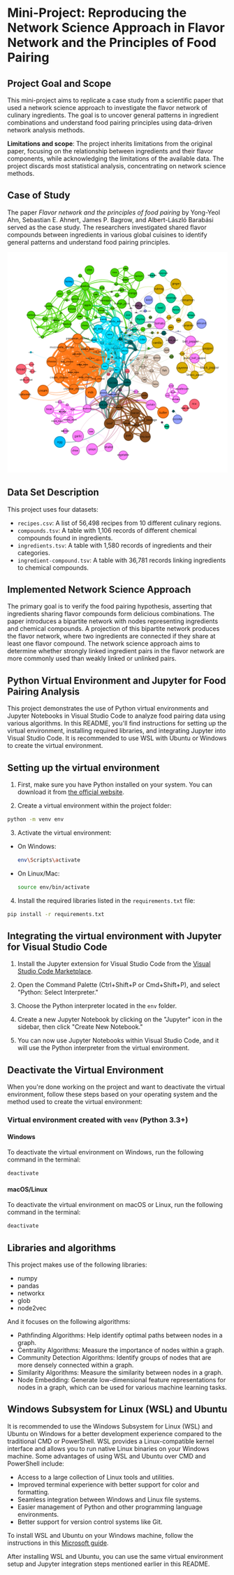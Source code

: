 # Mini-Project: Reproducing the Network Science Approach in Flavor Network and the Principles of Food Pairing

## Project Goal and Scope

This mini-project aims to replicate a case study from a scientific paper that used a network science approach to investigate the flavor network of culinary ingredients. The goal is to uncover general patterns in ingredient combinations and understand food pairing principles using data-driven network analysis methods.

**Limitations and scope**: The project inherits limitations from the original paper, focusing on the relationship between ingredients and their flavor components, while acknowledging the limitations of the available data. The project discards most statistical analysis, concentrating on network science methods.

## Case of Study

The paper _Flavor network and the principles of food pairing_ by Yong-Yeol Ahn, Sebastian E. Ahnert, James P. Bagrow, and Albert-László Barabási served as the case study. The researchers investigated shared flavor compounds between ingredients in various global cuisines to identify general patterns and understand food pairing principles.

![Example Image](example-image.png)

## Data Set Description

This project uses four datasets:

- `recipes.csv`: A list of 56,498 recipes from 10 different culinary regions.
- `compounds.tsv`: A table with 1,106 records of different chemical compounds found in ingredients.
- `ingredients.tsv`: A table with 1,580 records of ingredients and their categories.
- `ingredient-compound.tsv`: A table with 36,781 records linking ingredients to chemical compounds.

## Implemented Network Science Approach

The primary goal is to verify the food pairing hypothesis, asserting that ingredients sharing flavor compounds form delicious combinations. The paper introduces a bipartite network with nodes representing ingredients and chemical compounds. A projection of this bipartite network produces the flavor network, where two ingredients are connected if they share at least one flavor compound. The network science approach aims to determine whether strongly linked ingredient pairs in the flavor network are more commonly used than weakly linked or unlinked pairs.


## Python Virtual Environment and Jupyter for Food Pairing Analysis

This project demonstrates the use of Python virtual environments and Jupyter Notebooks in Visual Studio Code to analyze food pairing data using various algorithms. In this README, you'll find instructions for setting up the virtual environment, installing required libraries, and integrating Jupyter into Visual Studio Code. It is recommended to use WSL with Ubuntu or Windows to create the virtual environment.



## Setting up the virtual environment

1. First, make sure you have Python installed on your system. You can download it from [the official website](https://www.python.org/downloads/).

2. Create a virtual environment within the project folder:

```sh
python -m venv env

```

3. Activate the virtual environment:

- On Windows:
  ```sh
  env\Scripts\activate
  ```

- On Linux/Mac:
  ```sh
  source env/bin/activate

  ```

4. Install the required libraries listed in the `requirements.txt` file:

```sh
pip install -r requirements.txt

```

## Integrating the virtual environment with Jupyter for Visual Studio Code

1. Install the Jupyter extension for Visual Studio Code from the [Visual Studio Code Marketplace](https://marketplace.visualstudio.com/items?itemName=ms-toolsai.jupyter).

2. Open the Command Palette (Ctrl+Shift+P or Cmd+Shift+P), and select "Python: Select Interpreter."

3. Choose the Python interpreter located in the `env` folder.

4. Create a new Jupyter Notebook by clicking on the "Jupyter" icon in the sidebar, then click "Create New Notebook."

5. You can now use Jupyter Notebooks within Visual Studio Code, and it will use the Python interpreter from the virtual environment.

## Deactivate the Virtual Environment

When you're done working on the project and want to deactivate the virtual environment, follow these steps based on your operating system and the method used to create the virtual environment:

### Virtual environment created with `venv` (Python 3.3+)

#### Windows

To deactivate the virtual environment on Windows, run the following command in the terminal:

```cmd
deactivate
```
#### macOS/Linux
To deactivate the virtual environment on macOS or Linux, run the following command in the terminal:

 ```sh
deactivate
```

## Libraries and algorithms

This project makes use of the following libraries:

- numpy
- pandas
- networkx
- glob
- node2vec

And it focuses on the following algorithms:

- Pathfinding Algorithms: Help identify optimal paths between nodes in a graph.
- Centrality Algorithms: Measure the importance of nodes within a graph.
- Community Detection Algorithms: Identify groups of nodes that are more densely connected within a graph.
- Similarity Algorithms: Measure the similarity between nodes in a graph.
- Node Embedding: Generate low-dimensional feature representations for nodes in a graph, which can be used for various machine learning tasks.

## Windows Subsystem for Linux (WSL) and Ubuntu

It is recommended to use the Windows Subsystem for Linux (WSL) and Ubuntu on Windows for a better development experience compared to the traditional CMD or PowerShell. WSL provides a Linux-compatible kernel interface and allows you to run native Linux binaries on your Windows machine. Some advantages of using WSL and Ubuntu over CMD and PowerShell include:

- Access to a large collection of Linux tools and utilities.
- Improved terminal experience with better support for color and formatting.
- Seamless integration between Windows and Linux file systems.
- Easier management of Python and other programming language environments.
- Better support for version control systems like Git.

To install WSL and Ubuntu on your Windows machine, follow the instructions in this [Microsoft guide](https://docs.microsoft.com/en-us/windows/wsl/install).

After installing WSL and Ubuntu, you can use the same virtual environment setup and Jupyter integration steps mentioned earlier in this README.

